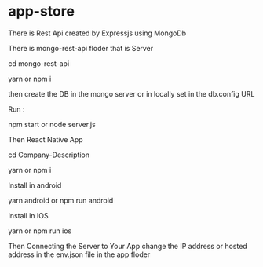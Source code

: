 # app-store
There is Rest Api created by Expressjs using MongoDb

There is mongo-rest-api floder that is Server

cd mongo-rest-api

yarn or npm i

then create the DB in the mongo server or in locally set in the db.config URL

Run :

npm start or node server.js

Then React Native App

cd Company-Description

yarn or npm i

Install in android

yarn android or npm run android

Install in IOS

yarn or npm run ios

Then Connecting the Server to Your App change the IP address or hosted address in the env.json file in the app floder
